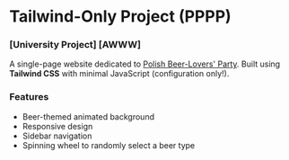# Tailwind-Only Project (PPPP)

### [University Project] [AWWW]

A single-page website dedicated to [Polish Beer-Lovers' Party](https://en.wikipedia.org/wiki/Polish_Beer-Lovers%27_Party). Built using **Tailwind CSS** with minimal JavaScript (configuration only!).

### Features

- Beer-themed animated background
- Responsive design
- Sidebar navigation
- Spinning wheel to randomly select a beer type